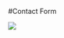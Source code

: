 #Contact Form

<image src="https://github.com/Azadehkooshesh/contact-form/blob/master/contact%20form.jpg">

